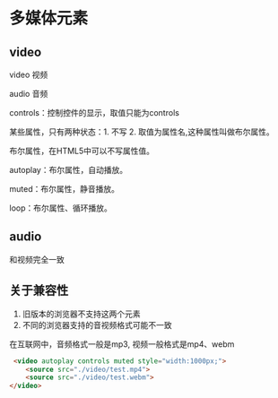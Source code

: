 # 多媒体元素

## video

video 视频

audio 音频

controls：控制控件的显示，取值只能为controls

某些属性，只有两种状态：1. 不写   2. 取值为属性名,这种属性叫做布尔属性。

布尔属性，在HTML5中可以不写属性值。

autoplay：布尔属性，自动播放。

muted：布尔属性，静音播放。

loop：布尔属性、循环播放。

## audio

和视频完全一致

## 关于兼容性

1. 旧版本的浏览器不支持这两个元素
2. 不同的浏览器支持的音视频格式可能不一致

在互联网中，音频格式一般是mp3, 视频一般格式是mp4、webm

```html
 <video autoplay controls muted style="width:1000px;">
    <source src="./video/test.mp4">
    <source src="./video/test.webm"> 
</video>
```

